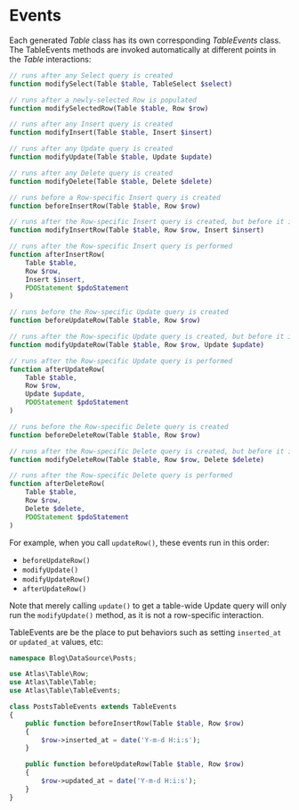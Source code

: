 # Events

Each generated _Table_ class has its own corresponding _TableEvents_ class. The
TableEvents methods are invoked automatically at different points in the _Table_
interactions:

```php
// runs after any Select query is created
function modifySelect(Table $table, TableSelect $select)

// runs after a newly-selected Row is populated
function modifySelectedRow(Table $table, Row $row)

// runs after any Insert query is created
function modifyInsert(Table $table, Insert $insert)

// runs after any Update query is created
function modifyUpdate(Table $table, Update $update)

// runs after any Delete query is created
function modifyDelete(Table $table, Delete $delete)

// runs before a Row-specific Insert query is created
function beforeInsertRow(Table $table, Row $row)

// runs after the Row-specific Insert query is created, but before it is performed
function modifyInsertRow(Table $table, Row $row, Insert $insert)

// runs after the Row-specific Insert query is performed
function afterInsertRow(
    Table $table,
    Row $row,
    Insert $insert,
    PDOStatement $pdoStatement
)

// runs before the Row-specific Update query is created
function beforeUpdateRow(Table $table, Row $row)

// runs after the Row-specific Update query is created, but before it is performed
function modifyUpdateRow(Table $table, Row $row, Update $update)

// runs after the Row-specific Update query is performed
function afterUpdateRow(
    Table $table,
    Row $row,
    Update $update,
    PDOStatement $pdoStatement
)

// runs before the Row-specific Delete query is created
function beforeDeleteRow(Table $table, Row $row)

// runs after the Row-specific Delete query is created, but before it is performed
function modifyDeleteRow(Table $table, Row $row, Delete $delete)

// runs after the Row-specific Delete query is performed
function afterDeleteRow(
    Table $table,
    Row $row,
    Delete $delete,
    PDOStatement $pdoStatement
)
```

For example, when you call `updateRow()`, these events run in this order:

- `beforeUpdateRow()`
- `modifyUpdate()`
- `modifyUpdateRow()`
- `afterUpdateRow()`

Note that merely calling `update()` to get a table-wide Update query will only
run the `modifyUpdate()` method, as it is not a row-specific interaction.

TableEvents are be the place to put behaviors such as setting `inserted_at` or
`updated_at` values, etc:

```php
namespace Blog\DataSource\Posts;

use Atlas\Table\Row;
use Atlas\Table\Table;
use Atlas\Table\TableEvents;

class PostsTableEvents extends TableEvents
{
    public function beforeInsertRow(Table $table, Row $row)
    {
        $row->inserted_at = date('Y-m-d H:i:s');
    }

    public function beforeUpdateRow(Table $table, Row $row)
    {
        $row->updated_at = date('Y-m-d H:i:s');
    }
}
```
